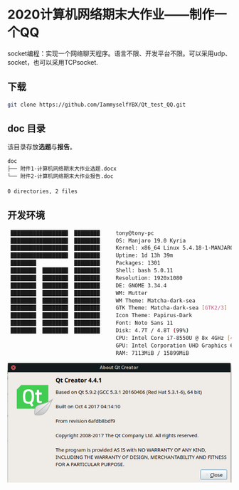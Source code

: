 # 2020计算机网络期末大作业——制作一个QQ
socket编程：实现一个网络聊天程序。语言不限、开发平台不限。可以采用udp、socket，也可以采用TCPsocket.
## 下载
```bash
git clone https://github.com/IammyselfYBX/Qt_test_QQ.git
```

## doc 目录
该目录存放<b>选题</b>与<b>报告</b>。
```bash
doc
├── 附件1-计算机网络期末大作业选题.docx
└── 附件2-计算机网络期末大作业报告.doc

0 directories, 2 files
```

## 开发环境
```bash
 ██████████████████  ████████     tony@tony-pc
 ██████████████████  ████████     OS: Manjaro 19.0 Kyria
 ██████████████████  ████████     Kernel: x86_64 Linux 5.4.18-1-MANJARO
 ██████████████████  ████████     Uptime: 1d 13h 39m
 ████████            ████████     Packages: 1301
 ████████  ████████  ████████     Shell: bash 5.0.11
 ████████  ████████  ████████     Resolution: 1920x1080
 ████████  ████████  ████████     DE: GNOME 3.34.4
 ████████  ████████  ████████     WM: Mutter
 ████████  ████████  ████████     WM Theme: Matcha-dark-sea
 ████████  ████████  ████████     GTK Theme: Matcha-dark-sea [GTK2/3]
 ████████  ████████  ████████     Icon Theme: Papirus-Dark
 ████████  ████████  ████████     Font: Noto Sans 11
 ████████  ████████  ████████     Disk: 4.7T / 4.8T (99%)
                                  CPU: Intel Core i7-8550U @ 8x 4GHz [46.0°C]
                                  GPU: Intel Corporation UHD Graphics 620 (rev 07)
                                  RAM: 7113MiB / 15899MiB
```
![Qt_version.png](Qt_version.png)

